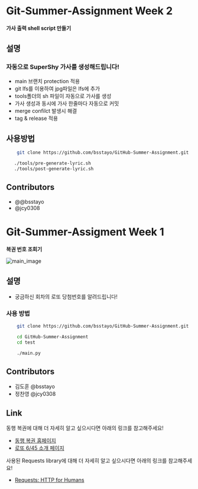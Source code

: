 

# Git-Summer-Assignment Week 2
**가사 출력 shell script 만들기**

## 설명

### 자동으로 SuperShy 가사를 생성해드립니다!

- main 브랜치 protection 적용
- git lfs를 이용하여 jpg파일은 lfs에 추가
- tools폴더의 sh 파일이 자동으로 가사를 생성
- 가사 생성과 동시에 가사 한줄마다 자동으로 커밋
- merge confilct 발생시 해결
- tag & release 적용

## 사용방법

```bash
    git clone https://github.com/bsstayo/GitHub-Summer-Assignment.git
```
```bash
   ./tools/pre-generate-lyric.sh
   ./tools/post-generate-lyric.sh 
```


## Contributors

- @@bsstayo
- @jcy0308

# Git-Summer-Assigment Week 1 
**복권 번호 조회기**

![main_image](https://play-lh.googleusercontent.com/eUVpXzvy-5cGRnp025XcAnXN7HS2QFftJBcDW7EdAoH4OPD50sq2LaI0bVffDFyduQ)

## 설명

- 궁금하신 회차의 로또 당첨번호를 알려드립니다!

### 사용 방법

```bash
    git clone https://github.com/bsstayo/GitHub-Summer-Assignment.git
```
```bash
    cd GitHub-Summer-Assignment
    cd test
```
```bash
    ./main.py
```

## Contributors
 - 김도훈 @bsstayo
 - 정찬영 @jcy0308

## Link

동행 복권에 대해 더 자세히 알고 싶으시다면 아래의 링크를 참고해주세요!

- [동행 복권 홈페이지](https://dhlottery.co.kr/common.do?method=main)
- [로또 6/45 소개 페이지](https://dhlottery.co.kr/gameInfo.do?method=gameMethod&wiselog=H_B_1_1)

사용된 Requests library에 대해 더 자세히 알고 싶으시다면 아래의 링크를 참고해주세요!

- [Requests: HTTP for Humans](https://requests.readthedocs.io/en/latest/)
